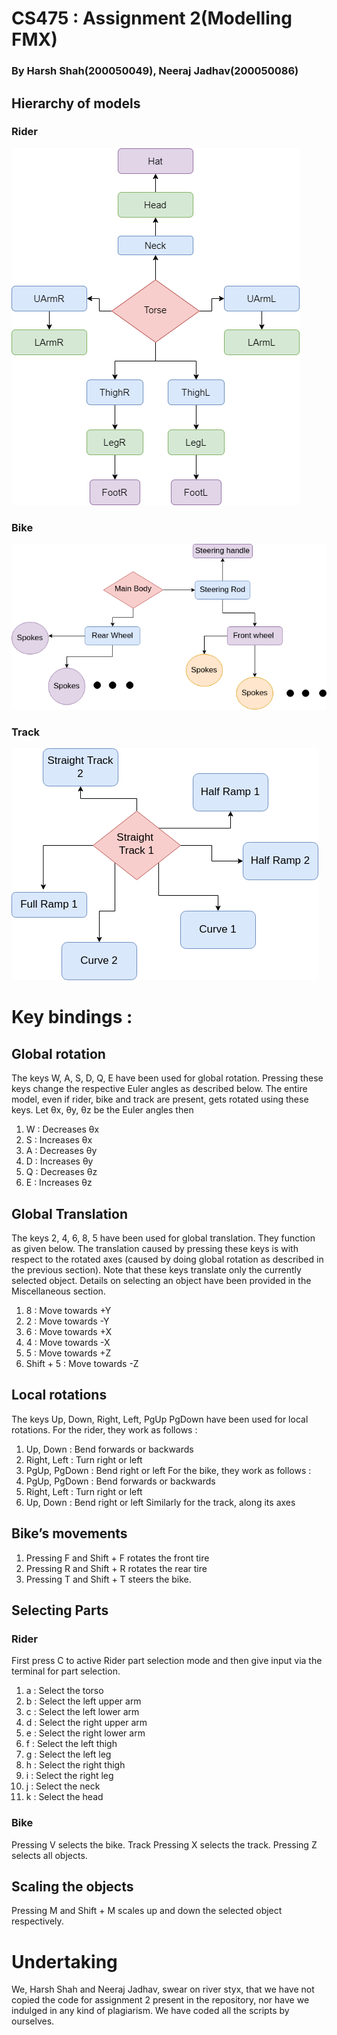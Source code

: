 # CS475 : Assignment 2(Modelling FMX)
### By Harsh Shah(200050049), Neeraj Jadhav(200050086)

## Hierarchy of models
### Rider
![Rider Hierarchy](./rider_hierarchy.png)
### Bike
![Bike Hierarchy](./hierarchy_bike.png)
### Track
![Track Hierarchy](./track_hierarchical.png)

# Key bindings :  
## Global rotation
The keys W, A, S, D, Q, E have been used for global rotation. Pressing these
keys change the respective Euler angles as described below. The entire model, even
if rider, bike and track are present, gets rotated using these keys.
Let θx, θy, θz be the Euler angles then
1. W : Decreases θx
2. S : Increases θx
3. A : Decreases θy
4. D : Increases θy
5. Q : Decreases θz
6. E : Increases θz

## Global Translation
The keys 2, 4, 6, 8, 5 have been used for global translation. They function as given
below. The translation caused by pressing these keys is with respect to the rotated
axes (caused by doing global rotation as described in the previous section). Note
that these keys translate only the currently selected object. Details on selecting an
object have been provided in the Miscellaneous section.
1. 8 : Move towards +Y
2. 2 : Move towards -Y
3. 6 : Move towards +X
4. 4 : Move towards -X
5. 5 : Move towards +Z
6. Shift + 5 : Move towards -Z

## Local rotations
The keys Up, Down, Right, Left, PgUp PgDown have been used for local
rotations. For the rider, they work as follows :
1. Up, Down : Bend forwards or backwards
2. Right, Left : Turn right or left
3. PgUp, PgDown : Bend right or left
For the bike, they work as follows :
1. PgUp, PgDown : Bend forwards or backwards
2. Right, Left : Turn right or left
3. Up, Down : Bend right or left
Similarly for the track, along its axes

## Bike’s movements
1. Pressing F and Shift + F rotates the front tire 
2. Pressing R and Shift + R rotates the rear tire
3. Pressing T and Shift + T steers the bike.

## Selecting Parts
### Rider
First press C to active Rider part selection mode and then give input via the
terminal for part selection.
1. a : Select the torso
2. b : Select the left upper arm
3. c : Select the left lower arm
4. d : Select the right upper arm
5. e : Select the right lower arm
6. f : Select the left thigh
7. g : Select the left leg
8. h : Select the right thigh
9. i : Select the right leg
10. j : Select the neck
11. k : Select the head
### Bike
Pressing V selects the bike.
Track
Pressing X selects the track.
Pressing Z selects all objects.
## Scaling the objects
Pressing M and Shift + M scales up and down the selected object respectively.

# Undertaking
We, Harsh Shah and Neeraj Jadhav, swear on river styx, that we have not copied the code for assignment 2 present in the repository, nor have we indulged in any kind of plagiarism. We have coded all the scripts by ourselves.
